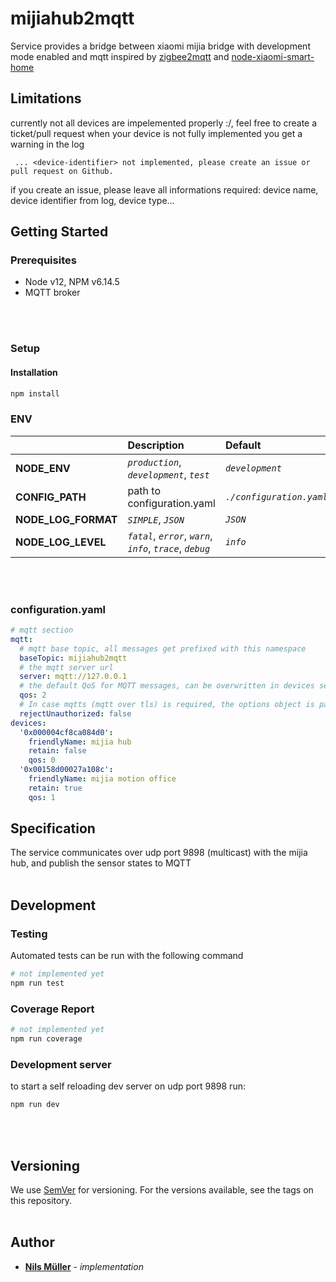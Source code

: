 # mijiahub2mqtt
Service provides a bridge between xiaomi mijia bridge with development mode enabled and mqtt
inspired by [zigbee2mqtt](https://www.zigbee2mqtt.io/) and [node-xiaomi-smart-home](https://github.com/quibusus/node-xiaomi-smart-home)

## Limitations
currently not all devices are impelemented properly :/, feel free to create a ticket/pull request
when your device is not fully implemented you get a warning in the log
```
 ... <device-identifier> not implemented, please create an issue or pull request on Github.
```
if you create an issue, please leave all informations required: device name, device identifier from log, device type...

## Getting Started

### Prerequisites
- Node v12, NPM v6.14.5
- MQTT broker
<br>
<br>

### Setup

#### Installation
```bash
npm install
```


### ENV

|    | Description | Default |
|:---|:------------|:--------|
| **NODE_ENV** | _`production`_, _`development`_, _`test`_ | _`development`_ |
| **CONFIG_PATH** | path to configuration.yaml | _`./configuration.yaml`_ |
| **NODE_LOG_FORMAT** | _`SIMPLE`_, _`JSON`_ | _`JSON`_ |
| **NODE_LOG_LEVEL** | _`fatal`_,  _`error`_, _`warn`_, _`info`_, _`trace`_, _`debug`_ | _`info`_ |

<br>
<br>

### configuration.yaml
```yaml
# mqtt section
mqtt:
  # mqtt base topic, all messages get prefixed with this namespace
  baseTopic: mijiahub2mqtt
  # the mqtt server url
  server: mqtt://127.0.0.1
  # the default QoS for MQTT messages, can be overwritten in devices section, default is 0
  qos: 2
  # In case mqtts (mqtt over tls) is required, the options object is passed through to tls.connect(). If you are using a self-signed certificate, pass the rejectUnauthorized: false option. 
  rejectUnauthorized: false
devices:
  '0x000004cf8ca084d0':
    friendlyName: mijia hub
    retain: false
    qos: 0
  '0x00158d00027a108c':
    friendlyName: mijia motion office
    retain: true
    qos: 1

```

## Specification
The service communicates over udp port 9898 (multicast) with the mijia hub, and publish the sensor states to MQTT
<br>
<br>

## Development

### Testing
Automated tests can be run with the following command
```bash
# not implemented yet
npm run test
```

### Coverage Report
```bash
# not implemented yet
npm run coverage
```


### Development server
to start a self reloading dev server on udp port 9898 run:
```bash
npm run dev
```
<br>
<br>


## Versioning

We use [SemVer](http://semver.org/) for versioning. For the versions available, see the tags on this repository.
<br>
<br>

## Author
* **[Nils Müller](mailto:nils@mueller.name)** - *implementation*
